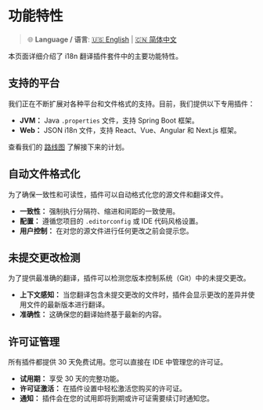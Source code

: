 # 功能特性

> 🌐 **Language / 语言**: [🇺🇸 English](Features.md) | [🇨🇳 简体中文](Features.zh.md)

本页面详细介绍了 i18n 翻译插件套件中的主要功能特性。

## 支持的平台

我们正在不断扩展对各种平台和文件格式的支持。目前，我们提供以下专用插件：

*   **JVM：** Java `.properties` 文件，支持 Spring Boot 框架。
*   **Web：** JSON i18n 文件，支持 React、Vue、Angular 和 Next.js 框架。

查看我们的 [路线图](https://github.com/eastgatedev/i18n-translate-community/blob/main/ROADMAP.md) 了解接下来的计划。

## 自动文件格式化

为了确保一致性和可读性，插件可以自动格式化您的源文件和翻译文件。

*   **一致性：** 强制执行分隔符、缩进和间距的一致使用。
*   **配置：** 遵循您项目的 `.editorconfig` 或 IDE 代码风格设置。
*   **用户控制：** 在对您的源文件进行任何更改之前会提示您。

## 未提交更改检测

为了提供最准确的翻译，插件可以检测您版本控制系统（Git）中的未提交更改。

*   **上下文感知：** 当您翻译包含未提交更改的文件时，插件会显示更改的差异并使用文件的最新版本进行翻译。
*   **准确性：** 这确保您的翻译始终基于最新的内容。

## 许可证管理

所有插件都提供 30 天免费试用。您可以直接在 IDE 中管理您的许可证。

*   **试用期：** 享受 30 天的完整功能。
*   **许可证激活：** 在插件设置中轻松激活您购买的许可证。
*   **通知：** 插件会在您的试用即将到期或许可证需要续订时通知您。